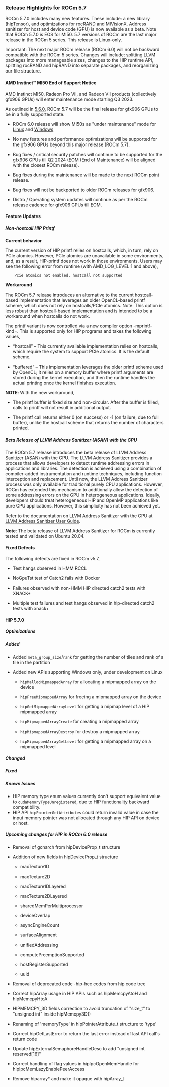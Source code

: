 <!-- markdownlint-disable first-line-h1 -->
<!-- markdownlint-disable no-duplicate-header -->

### Release Highlights for ROCm 5.7

ROCm 5.7.0 includes many new features. These include: a new library (hipTensor), and optimizations for rocRAND and MIVisionX. Address sanitizer for host and device code (GPU) is now available as a beta. Note that ROCm 5.7.0 is EOS for MI50. 5.7 versions of ROCm are the last major release in the ROCm 5 series. This release is Linux-only.

Important: The next major ROCm release (ROCm 6.0) will not be backward compatible with the ROCm 5 series. Changes will include: splitting LLVM packages into more manageable sizes, changes to the HIP runtime API, splitting rocRAND and hipRAND into separate packages, and reorganizing our file structure.

#### AMD Instinct™ MI50 End of Support Notice

AMD Instinct MI50, Radeon Pro VII, and Radeon VII products (collectively gfx906 GPUs) will enter maintenance mode starting Q3 2023.

As outlined in [5.6.0](https://rocm.docs.amd.com/en/docs-5.6.0/release.html), ROCm 5.7 will be the final release for gfx906 GPUs to be in a fully supported state.

- ROCm 6.0 release will show MI50s as "under maintenance" mode for [Linux](./about/release/linux_support) and [Windows](./about/release/windows_support)

- No new features and performance optimizations will be supported for the gfx906 GPUs beyond this major release (ROCm 5.7).

- Bug fixes / critical security patches will continue to be supported for the gfx906 GPUs till Q2 2024 (EOM (End of Maintenance) will be aligned with the closest ROCm release).

- Bug fixes during the maintenance will be made to the next ROCm point release.

- Bug fixes will not be backported to older ROCm releases for gfx906.

- Distro / Operating system updates will continue as per the ROCm release cadence for gfx906 GPUs till EOM.

#### Feature Updates

##### Non-hostcall HIP Printf

**Current behavior**

The current version of HIP printf relies on hostcalls, which, in turn, rely on PCIe atomics. However, PCle atomics are unavailable in some environments, and, as a result, HIP-printf does not work in those environments. Users may see the following error from runtime (with AMD_LOG_LEVEL 1 and above), 

```
    Pcie atomics not enabled, hostcall not supported
```
**Workaround**

The ROCm 5.7 release introduces an alternative to the current hostcall-based implementation that leverages an older OpenCL-based printf scheme, which does not rely on hostcalls/PCIe atomics. 
Note: This option is less robust than hostcall-based implementation and is intended to be a workaround when hostcalls do not work.	

The printf variant is now controlled via a new compiler option -mprintf-kind=<value>. This is supported only for HIP programs and takes the following values,

- “hostcall” – This currently available implementation relies on hostcalls, which require the system to support PCIe atomics. It is the default scheme.

- “buffered” – This implementation leverages the older printf scheme used by OpenCL; it relies on a memory buffer where printf arguments are stored during the kernel execution, and then the runtime handles the actual printing once the kernel finishes execution. 

**NOTE**: With the new workaround,

- The printf buffer is fixed size and non-circular.  After the buffer is filled, calls to printf will not result in additional output.

- The printf call returns either 0 (on success) or -1 (on failure, due to full buffer), unlike the hostcall scheme that returns the number of characters printed.

##### Beta Release of LLVM Address Sanitizer (ASAN) with the GPU

The ROCm 5.7 release introduces the beta release of LLVM Address Sanitizer (ASAN) with the GPU. The LLVM Address Sanitizer provides a process that allows developers to detect runtime addressing errors in applications and libraries. The detection is achieved using a combination of compiler-added instrumentation and runtime techniques, including function interception and replacement.
Until now, the LLVM Address Sanitizer process was only available for traditional purely CPU applications. However, ROCm has extended this mechanism to additionally allow the detection of some addressing errors on the GPU in heterogeneous applications. Ideally, developers should treat heterogeneous HIP and OpenMP applications like pure CPU applications. However, this simplicity has not been achieved yet.

Refer to the documentation on LLVM Address Sanitizer with the GPU at [LLVM Address Sanitizer User Guide](./docs/understand/using_gpu_sanitizer.md).

**Note**: The beta release of LLVM Address Sanitizer for ROCm is currently tested and validated on Ubuntu 20.04.

#### Fixed Defects

The following defects are fixed in ROCm v5.7,

- Test hangs observed in HMM RCCL

- NoGpuTst test of Catch2 fails with Docker

- Failures observed with non-HMM HIP directed catch2 tests with XNACK+

- Multiple test failures and test hangs observed in hip-directed catch2 tests with xnack+

#### HIP 5.7.0

##### Optimizations

##### Added

- Added `meta_group_size`/`rank` for getting the number of tiles and rank of a tile in the partition

- Added new APIs supporting Windows only, under development on Linux

    - `hipMallocMipmappedArray` for allocating a mipmapped array on the device

    - `hipFreeMipmappedArray` for freeing a mipmapped array on the device

    - `hipGetMipmappedArrayLevel` for getting a mipmap level of a HIP mipmapped array

    - `hipMipmappedArrayCreate` for creating a mipmapped array

    - `hipMipmappedArrayDestroy` for destroy a mipmapped array

    - `hipMipmappedArrayGetLevel` for getting a mipmapped array on a mipmapped level

##### Changed

##### Fixed

##### Known Issues

- HIP memory type enum values currently don't support equivalent value to `cudaMemoryTypeUnregistered`, due to HIP functionality backward compatibility.
- HIP API `hipPointerGetAttributes` could return invalid value in case the input memory pointer was not allocated through any HIP API on device or host.

##### Upcoming changes for HIP in ROCm 6.0 release

- Removal of gcnarch from hipDeviceProp_t structure

- Addition of new fields in hipDeviceProp_t structure

    - maxTexture1D

    - maxTexture2D

    - maxTexture1DLayered

    - maxTexture2DLayered
    
    - sharedMemPerMultiprocessor
    
    - deviceOverlap
    
    - asyncEngineCount
    
    - surfaceAlignment
    
    - unifiedAddressing
    
    - computePreemptionSupported
    
    - hostRegisterSupported
    
    - uuid
    
- Removal of deprecated code -hip-hcc codes from hip code tree

- Correct hipArray usage in HIP APIs such as hipMemcpyAtoH and hipMemcpyHtoA

- HIPMEMCPY_3D fields correction to avoid truncation of "size_t" to "unsigned int" inside hipMemcpy3D()

- Renaming of 'memoryType' in hipPointerAttribute_t structure to 'type'

- Correct hipGetLastError to return the last error instead of last API call's return code

- Update hipExternalSemaphoreHandleDesc to add "unsigned int reserved[16]"

- Correct handling of flag values in hipIpcOpenMemHandle for hipIpcMemLazyEnablePeerAccess

- Remove hiparray* and make it opaque with hipArray_t
